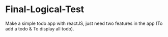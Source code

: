 # Final-Logical-Test
Make a simple todo app with reactJS, just need two features in the app  (To add a todo  &amp;  To display all todo).
